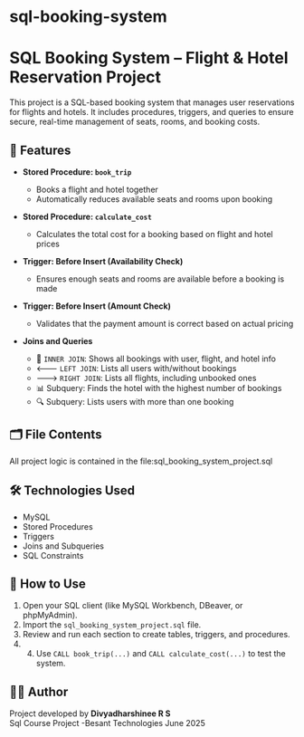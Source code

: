 # sql-booking-system
# SQL Booking System – Flight & Hotel Reservation Project

This project is a SQL-based booking system that manages user reservations for flights and hotels. It includes procedures, triggers, and queries to ensure secure, real-time management of seats, rooms, and booking costs.

## 🧠 Features

- **Stored Procedure: `book_trip`**
  - Books a flight and hotel together
  - Automatically reduces available seats and rooms upon booking

- **Stored Procedure: `calculate_cost`**
  - Calculates the total cost for a booking based on flight and hotel prices

- **Trigger: Before Insert (Availability Check)**
  - Ensures enough seats and rooms are available before a booking is made

- **Trigger: Before Insert (Amount Check)**
  - Validates that the payment amount is correct based on actual pricing

- **Joins and Queries**
  - 🔗 `INNER JOIN`: Shows all bookings with user, flight, and hotel info
  - 🡐 `LEFT JOIN`: Lists all users with/without bookings
  - 🡒 `RIGHT JOIN`: Lists all flights, including unbooked ones
  - 📊 Subquery: Finds the hotel with the highest number of bookings
  - 🔍 Subquery: Lists users with more than one booking

## 🗂️ File Contents

All project logic is contained in the file:sql_booking_system_project.sql


## 🛠️ Technologies Used

- MySQL 
- Stored Procedures
- Triggers
- Joins and Subqueries
- SQL Constraints

## 📌 How to Use

1. Open your SQL client (like MySQL Workbench, DBeaver, or phpMyAdmin).
2. Import the `sql_booking_system_project.sql` file.
3. Review and run each section to create tables, triggers, and procedures.
4. 4. Use `CALL book_trip(...)` and `CALL calculate_cost(...)` to test the system.


## 👩‍💻 Author

Project developed by **Divyadharshinee R S**  
Sql Course Project -Besant Technologies June 2025



